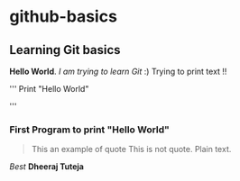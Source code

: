 # github-basics
## Learning Git basics

__Hello World__. 
_I am trying to learn Git_ :)
Trying to print text !!

'''
Print "Hello World"

'''

### First Program to print "Hello World"
>This an example of quote
This is not quote. Plain text.


*Best*
**Dheeraj Tuteja**





